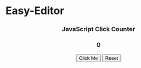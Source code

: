# Easy-Editor
<h3><center>JavaScript Click Counter</center></h3>
<div>
    <center><h3 id="counter-label">0</h3></center>
</div>
<center>
    <div>
        <button onclick="incrementClick()">Click Me</button>
        <button onclick="resetCounter()">Reset</button>
    </div>
</center>
<script>
 var counterVal = 0;

function incrementClick() {
    updateDisplay(++counterVal);
}

function resetCounter() {
    counterVal = 0;
    updateDisplay(counterVal);
}

function updateDisplay(val) {
    document.getElementById("counter-label").innerHTML = val;
}
</script>
